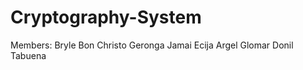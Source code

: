 # Cryptography-System
Members: Bryle Bon
         Christo Geronga
         Jamai Ecija 
         Argel Glomar
         Donil Tabuena
